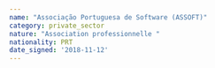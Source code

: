 ```yaml
---
name: "Associação Portuguesa de Software (ASSOFT)"
category: private_sector
nature: "Association professionnelle "
nationality: PRT
date_signed: '2018-11-12'
---
```

    